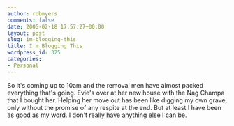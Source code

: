 ```yaml
---
author: robmyers
comments: false
date: 2005-02-18 17:57:27+00:00
layout: post
slug: im-blogging-this
title: I'm Blogging This
wordpress_id: 325
categories:
- Personal
---
```


So it's coming up to 10am and the removal men have almost packed everything that's going. Evie's over at her new house with the Nag Champa that I bought her. Helping her move out has been like digging my own grave, only without the promise of any respite at the end. But at least I have been as good as my word. I don't really have anything else I can be.

  


